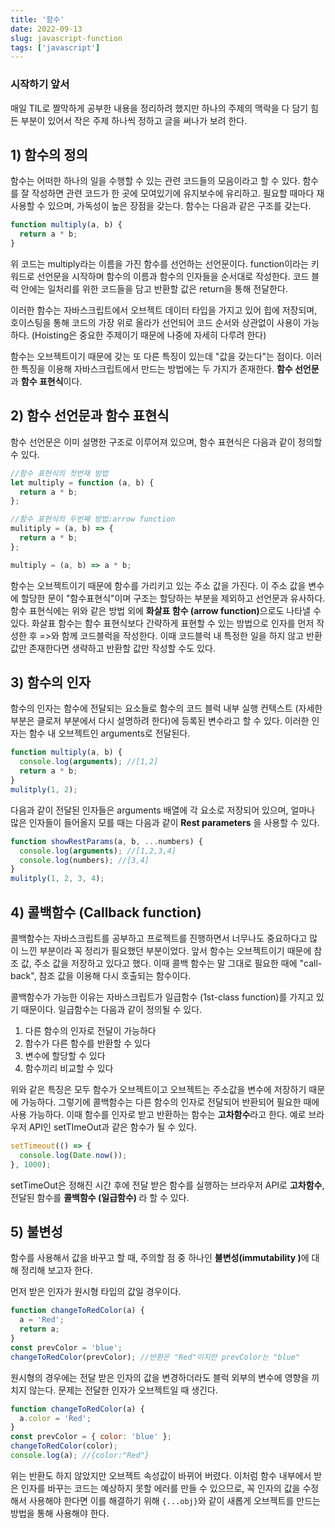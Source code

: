 ```yaml
---
title: '함수'
date: 2022-09-13
slug: javascript-function
tags: ['javascript']
---
```

### 시작하기 앞서

매일 TIL로 짤막하게 공부한 내용을 정리하려 했지만 하나의 주제의 맥락을 다 담기 힘든 부분이 있어서 작은 주제 하나씩 정하고 글을 써나가 보려 한다.

## 1) 함수의 정의

함수는 어떠한 하나의 일을 수행할 수 있는 관련 코드들의 모음이라고 할 수 있다. 함수를 잘 작성하면 관련 코드가 한 곳에 모여있기에 유지보수에 유리하고.
필요할 때마다 재 사용할 수 있으며, 가독성이 높은 장점을 갖는다. 함수는 다음과 같은 구조를 갖는다.

```javascript
function multiply(a, b) {
  return a * b;
}
```

위 코드는 multiply라는 이름을 가진 함수를 선언하는 선언문이다. function이라는 키워드로 선언문을 시작하며 함수의 이름과 함수의 인자들을 순서대로
작성한다. 코드 블럭 안에는 일처리를 위한 코드들을 담고 반환할 값은 return을 통해 전달한다.

이러한 함수는 자바스크립트에서 오브젝트 데이터 타입을 가지고 있어 힙에 저장되며, 호이스팅을 통해 코드의 가장 위로 올라가 선언되어 코드 순서와 상관없이
사용이 가능하다. (Hoisting은 중요한 주제이기 때문에 나중에 자세히 다루려 한다)

함수는 오브젝트이기 때문에 갖는 또 다른 특징이 있는데 "값을 갖는다"는 점이다. 이러한 특징을 이용해 자바스크립트에서 만드는 방법에는 두 가지가 존재한다.
<b>함수 선언문</b>과 <b>함수 표현식</b>이다.

## 2) 함수 선언문과 함수 표현식

함수 선언문은 이미 설명한 구조로 이루어져 있으며, 함수 표현식은 다음과 같이 정의할 수 있다.

```javascript
//함수 표현식의 첫번재 방법
let multiply = function (a, b) {
  return a * b;
};

//함수 표현식의 두번째 방법:arrow function
mulitiply = (a, b) => {
  return a * b;
};

multiply = (a, b) => a * b;
```

함수는 오브젝트이기 때문에 함수를 가리키고 있는 주소 값을 가진다. 이 주소 값을 변수에 할당한 문이 "함수표현식"이며 구조는 할당하는 부분을 제외하고 선언문과 유사하다. 함수 표현식에는 위와 같은 방법 외에 <b>화살표 함수 (arrow function)</b>으로도 나타낼 수 있다. 화살표 함수는 함수 표현식보다 간략하게 표현할 수 있는 방법으로 인자를 먼저 작성한 후 =>와 함께 코드블럭을 작성한다. 이때 코드블럭 내 특정한 일을 하지 않고 반환 값만 존재한다면 생략하고 반환할 값만 작성할 수도 있다.

## 3) 함수의 인자

함수의 인자는 함수에 전달되는 요소들로 함수의 코드 블럭 내부 실행 컨텍스트 (자세한 부분은 클로저 부분에서 다시 설명하려 한다)에 등록된 변수라고 할 수 있다. 이러한 인자는 함수 내 오브젝트인 arguments로 전달된다.

```javascript
function multiply(a, b) {
  console.log(arguments); //[1,2]
  return a * b;
}
mulitply(1, 2);
```

다음과 같이 전달된 인자들은 arguments 배열에 각 요소로 저장되어 있으며, 얼마나 많은 인자들이 들어올지 모를 때는 다음과 같이 <b>Rest parameters</b> 을 사용할 수 있다.

```javascript
function showRestParams(a, b, ...numbers) {
  console.log(arguments); //[1,2,3,4]
  console.log(numbers); //[3,4]
}
mulitply(1, 2, 3, 4);
```

## 4) 콜백함수 (Callback function)

콜백함수는 자바스크립트를 공부하고 프로젝트를 진행하면서 너무나도 중요하다고 많이 느낀 부분이라 꼭 정리가 필요했던 부분이었다. 앞서 함수는 오브젝트이기 때문에 참조 값, 주소 값을 저장하고 있다고 했다. 이때 콜백 함수는 말 그대로 필요한 때에 "call-back", 참조 값을 이용해 다시 호출되는 함수이다.

콜백함수가 가능한 이유는 자바스크립트가 일급함수 (1st-class function)를 가지고 있기 때문이다. 일급함수는 다음과 같이 정의될 수 있다.

1. 다른 함수의 인자로 전달이 가능하다
2. 함수가 다른 함수를 반환할 수 있다
3. 변수에 할당할 수 있다
4. 함수끼리 비교할 수 있다

위와 같은 특징은 모두 함수가 오브젝트이고 오브젝트는 주소값을 변수에 저장하기 때문에 가능하다. 그렇기에 콜백함수는 다른 함수의 인자로 전달되어 반환되어 필요한 때에 사용 가능하다. 이때 함수를 인자로 받고 반환하는 함수는 <b>고차함수</b>라고 한다. 예로 브라우저 API인 setTImeOut과 같은 함수가 될 수 있다.

```javascript
setTimeout(() => {
  console.log(Date.now());
}, 1000);
```

setTimeOut은 정해진 시간 후에 전달 받은 함수를 실행하는 브라우저 API로 <b>고차함수</b>, 전달된 함수를 <b>콜백함수 (일급함수) </b>라 할 수 있다.

## 5) 불변성

함수를 사용해서 값을 바꾸고 할 때, 주의할 점 중 하나인 <b>불변성(immutability )</b>에 대해 정리해 보고자 한다.

먼저 받은 인자가 원시형 타입의 값일 경우이다.

```javascript
function changeToRedColor(a) {
  a = 'Red';
  return a;
}
const prevColor = 'blue';
changeToRedColor(prevColor); //반환은 "Red"이지만 prevColor는 "blue"
```

원시형의 경우에는 전달 받은 인자의 값을 변경하더라도 블럭 외부의 변수에 영향을 끼치지 않는다. 문제는 전달한 인자가 오브젝트일 때 생긴다.

```javascript
function changeToRedColor(a) {
  a.color = 'Red';
}
const prevColor = { color: 'blue' };
changeToRedColor(color);
console.log(a); //{color:"Red"}
```

위는 반환도 하지 않았지만 오브젝트 속성값이 바뀌어 버렸다. 이처럼 함수 내부에서 받은 인자를 바꾸는 코드는 예상하지 못할 에러를 만들 수 있으므로, 꼭 인자의 값을 수정해서 사용해야 한다면 이를 해결하기 위해 `{...obj}`와 같이 새롭게 오브젝트를 만드는 방법을 통해 사용해야 한다.
